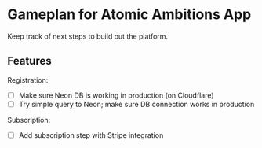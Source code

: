 # Gameplan for Atomic Ambitions App

Keep track of next steps to build out the platform.

## Features

Registration:

- [ ] Make sure Neon DB is working in production (on Cloudflare)
- [ ] Try simple query to Neon; make sure DB connection works in production

Subscription:

- [ ] Add subscription step with Stripe integration
